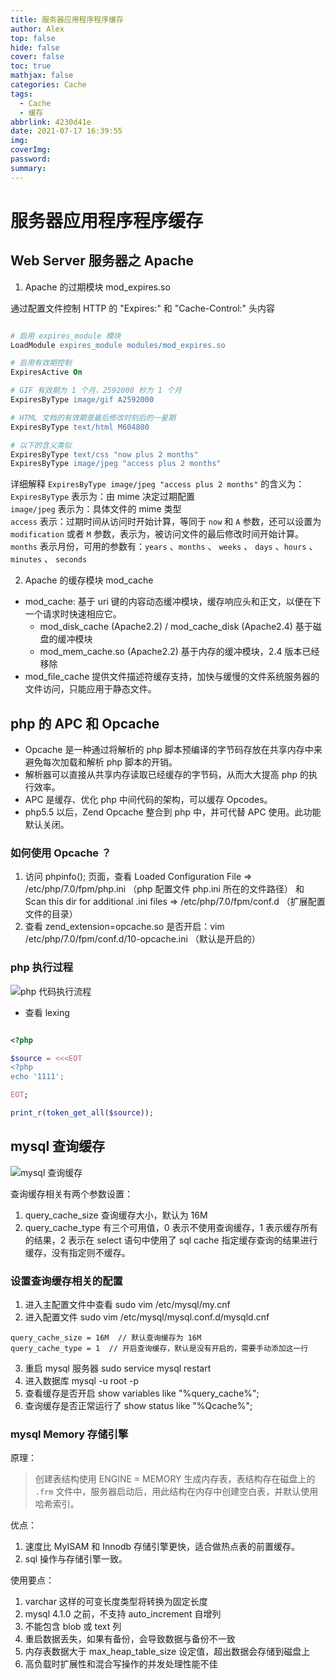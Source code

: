 ```yaml
---
title: 服务器应用程序程序缓存
author: Alex
top: false
hide: false
cover: false
toc: true
mathjax: false
categories: Cache
tags:
  - Cache
  - 缓存
abbrlink: 4230d41e
date: 2021-07-17 16:39:55
img:
coverImg:
password:
summary:
---
```


# 服务器应用程序程序缓存

## Web Server 服务器之 Apache

1. Apache 的过期模块 mod_expires.so

通过配置文件控制 HTTP 的 "Expires:" 和 "Cache-Control:" 头内容

```apache

# 启用 expires_module 模块
LoadModule expires_module modules/mod_expires.so

# 启用有效期控制
ExpiresActive On

# GIF 有效期为 1 个月，2592000 秒为 1 个月
ExpiresByType image/gif A2592000

# HTML 文档的有效期是最后修改时刻后的一星期
ExpiresByType text/html M604800

# 以下的含义类似
ExpiresByType text/css "now plus 2 months"
ExpiresByType image/jpeg "access plus 2 months"

```

详细解释 `ExpiresByType image/jpeg "access plus 2 months"` 的含义为：  
`ExpiresByType` 表示为：由 mime 决定过期配置  
`image/jpeg` 表示为：具体文件的 mime 类型  
`access` 表示：过期时间从访问时开始计算，等同于 `now` 和 `A` 参数，还可以设置为 `modification` 或者 `M` 参数，表示为，被访问文件的最后修改时间开始计算。  
`months` 表示月份，可用的参数有：`years` 、`months` 、 `weeks` 、 `days` 、`hours` 、 `minutes` 、 `seconds`

2. Apache 的缓存模块 mod_cache

- mod_cache: 基于 uri 键的内容动态缓冲模块，缓存响应头和正文，以便在下一个请求时快速相应它。
    - mod_disk_cache (Apache2.2) / mod_cache_disk (Apache2.4) 基于磁盘的缓冲模块
    - mod_mem_cache.so (Apache2.2) 基于内存的缓冲模块，2.4 版本已经移除
- mod_file_cache 提供文件描述符缓存支持，加快与缓慢的文件系统服务器的文件访问，只能应用于静态文件。


## php 的 APC 和 Opcache

- Opcache 是一种通过将解析的 php 脚本预编译的字节码存放在共享内存中来避免每次加载和解析 php 脚本的开销。
- 解析器可以直接从共享内存读取已经缓存的字节码，从而大大提高 php 的执行效率。
- APC 是缓存、优化 php 中间代码的架构，可以缓存 Opcodes。
- php5.5 以后，Zend Opcache 整合到 php 中，并可代替 APC 使用。此功能默认关闭。

### 如何使用 Opcache ？
1. 访问 phpinfo(); 页面，查看 Loaded Configuration File => /etc/php/7.0/fpm/php.ini （php 配置文件 php.ini 所在的文件路径） 和 Scan this dir for additional .ini files => /etc/php/7.0/fpm/conf.d （扩展配置文件的目录）
2. 查看 zend_extension=opcache.so 是否开启：vim /etc/php/7.0/fpm/conf.d/10-opcache.ini （默认是开启的）

### php 执行过程

![php 代码执行流程](https://upload-images.jianshu.io/upload_images/14623749-3638cd88c106c12f.png?imageMogr2/auto-orient/strip%7CimageView2/2/w/1240)

- 查看 lexing

```php

<?php

$source = <<<EOT
<?php
echo '1111';

EOT;

print_r(token_get_all($source));

```

## mysql 查询缓存


![mysql 查询缓存](https://upload-images.jianshu.io/upload_images/14623749-dd846d00e6ebf040.png?imageMogr2/auto-orient/strip%7CimageView2/2/w/1240)

查询缓存相关有两个参数设置：
1. query_cache_size 查询缓存大小，默认为 16M
2. query_cache_type 有三个可用值，0 表示不使用查询缓存，1 表示缓存所有的结果，2 表示在 select 语句中使用了 sql cache 指定缓存查询的结果进行缓存，没有指定则不缓存。

### 设置查询缓存相关的配置

1. 进入主配置文件中查看 sudo vim /etc/mysql/my.cnf
2. 进入配置文件 sudo vim /etc/mysql/mysql.conf.d/mysqld.cnf

```mysql
query_cache_size = 16M  // 默认查询缓存为 16M
query_cache_type = 1  // 开启查询缓存，默认是没有开启的，需要手动添加这一行
```

3. 重启 mysql 服务器 sudo service mysql restart
4. 进入数据库 mysql -u root -p
5. 查看缓存是否开启 show variables like "%query_cache%";
6. 查询缓存是否正常运行了 show status like "%Qcache%";

### mysql Memory 存储引擎
原理：
> 创建表结构使用 ENGINE = MEMORY 生成内存表，表结构存在磁盘上的 `.frm` 文件中，服务器启动后，用此结构在内存中创建空白表，并默认使用哈希索引。

优点：
1. 速度比 MyISAM 和 Innodb 存储引擎更快，适合做热点表的前置缓存。
2. sql 操作与存储引擎一致。

使用要点：
1. varchar 这样的可变长度类型将转换为固定长度
2. mysql 4.1.0 之前，不支持 auto_increment 自增列
3. 不能包含 blob 或 text 列
4. 重启数据丢失，如果有备份，会导致数据与备份不一致
5. 内存表数据大于 max_heap_table_size 设定值，超出数据会存储到磁盘上
6. 高负载时扩展性和混合写操作的并发处理性能不佳
